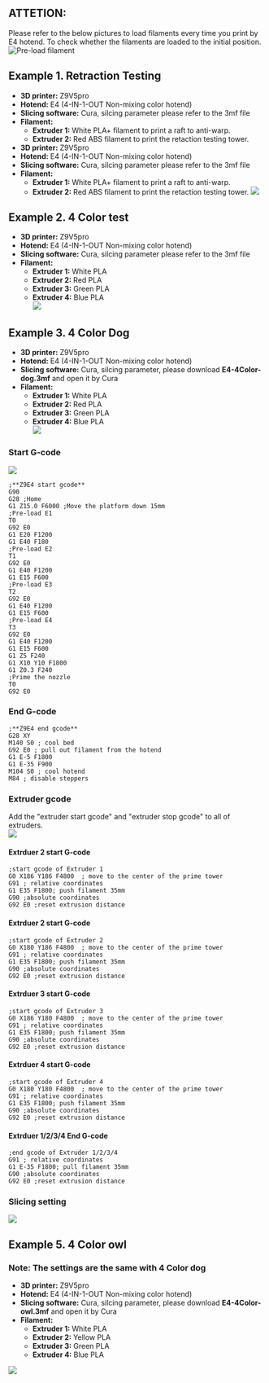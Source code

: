 ## ATTETION:
Please refer to the below pictures to load filaments every time you print by E4 hotend. To check whether the filaments are loaded to the initial position.
![Pre-load filament](E4LoadFilament.jpg)
  
## Example 1. Retraction Testing
- **3D printer:** Z9V5pro
- **Hotend:** E4 (4-IN-1-OUT Non-mixing color hotend)
- **Slicing software:** Cura, silcing parameter please refer to the 3mf file  
- **Filament:**
	- **Extruder 1:** White PLA+ filament to print a raft to anti-warp.
	- **Extruder 2:** Red ABS filament to print the retaction testing tower.
- **3D printer:** Z9V5pro
- **Hotend:** E4 (4-IN-1-OUT Non-mixing color hotend)
- **Slicing software:** Cura, silcing parameter please refer to the 3mf file  
- **Filament:**
	- **Extruder 1:** White PLA+ filament to print a raft to anti-warp.
	- **Extruder 2:** Red ABS filament to print the retaction testing tower.
![](./Anti_strings_testing/E4_Retraction_Test.jpg)

## Example 2. 4 Color test
- **3D printer:** Z9V5pro
- **Hotend:** E4 (4-IN-1-OUT Non-mixing color hotend)
- **Slicing software:** Cura, silcing parameter please refer to the 3mf file  
- **Filament:**
	- **Extruder 1:** White PLA
	- **Extruder 2:** Red PLA
	- **Extruder 3:** Green PLA
	- **Extruder 4:** Blue PLA   
![](./4_Color_test/E4_4Color_test.jpg)

## Example 3. 4 Color Dog
- **3D printer:** Z9V5pro
- **Hotend:** E4 (4-IN-1-OUT Non-mixing color hotend)
- **Slicing software:** Cura, silcing parameter, please download **E4-4Color-dog.3mf** and open it by Cura       
- **Filament:**
	- **Extruder 1:** White PLA
	- **Extruder 2:** Red PLA
	- **Extruder 3:** Green PLA
	- **Extruder 4:** Blue PLA  
![](./4_Color_Dog/E4_4C_Dog.jpg)    
### Start G-code
![](./4_Color_Dog/settings1.jpg)    

    ;**Z9E4 start gcode**
    G90 
    G28 ;Home
    G1 Z15.0 F6000 ;Move the platform down 15mm
    ;Pre-load E1
    T0 
    G92 E0
    G1 E20 F1200
    G1 E40 F180
    ;Pre-load E2
    T1 
    G92 E0
    G1 E40 F1200
    G1 E15 F600
    ;Pre-load E3
    T2 
    G92 E0
    G1 E40 F1200
    G1 E15 F600
    ;Pre-load E4
    T3
    G92 E0
    G1 E40 F1200
    G1 E15 F600
    G1 Z5 F240
    G1 X10 Y10 F1800
    G1 Z0.3 F240
    ;Prime the nozzle
    T0
    G92 E0 
### End G-code
    ;**Z9E4 end gcode**
    G28 XY
    M140 S0 ; cool bed
    G92 E0 ; pull out filament from the hotend
    G1 E-5 F1800
    G1 E-35 F900
    M104 S0 ; cool hotend
    M84 ; disable steppers

### Extruder gcode
Add the "extruder start gcode" and "extruder stop gcode" to all of extruders.  
![](./4_Color_Dog/settings2.jpg)   
#### Extrduer 2 start G-code
    ;start gcode of Extruder 1 
    G0 X186 Y186 F4800	; move to the center of the prime tower
    G91 ; relative coordinates
    G1 E35 F1800; push filament 35mm
    G90 ;absolute coordinates
    G92 E0 ;reset extrusion distance
#### Extrduer 2 start G-code
    ;start gcode of Extruder 2 
    G0 X180 Y186 F4800	; move to the center of the prime tower
    G91 ; relative coordinates
    G1 E35 F1800; push filament 35mm
    G90 ;absolute coordinates
    G92 E0 ;reset extrusion distance
#### Extrduer 3 start G-code
    ;start gcode of Extruder 3 
    G0 X186 Y180 F4800	; move to the center of the prime tower
    G91 ; relative coordinates
    G1 E35 F1800; push filament 35mm
    G90 ;absolute coordinates
    G92 E0 ;reset extrusion distance
#### Extrduer 4 start G-code
    ;start gcode of Extruder 4 
    G0 X180 Y180 F4800	; move to the center of the prime tower
    G91 ; relative coordinates
    G1 E35 F1800; push filament 35mm
    G90 ;absolute coordinates
    G92 E0 ;reset extrusion distance
#### Extrduer 1/2/3/4 End G-code
    ;end gcode of Extruder 1/2/3/4 
    G91 ; relative coordinates
    G1 E-35 F1800; pull filament 35mm
    G90 ;absolute coordinates
    G92 E0 ;reset extrusion distance  

### Slicing setting
![](./4_Color_Dog/settings3.jpg)

## Example 5. 4 Color owl
### Note: The settings are the same with 4 Color dog
- **3D printer:** Z9V5pro  
- **Hotend:** E4 (4-IN-1-OUT Non-mixing color hotend)  
- **Slicing software:** Cura, silcing parameter, please download **E4-4Color-owl.3mf** and open it by Cura     
- **Filament:**  
	- **Extruder 1:** White PLA   
	- **Extruder 2:** Yellow PLA  
	- **Extruder 3:** Green PLA  
	- **Extruder 4:** Blue PLA      

![](./4_Color_owl/E4_4C_Owl_small.jpg)